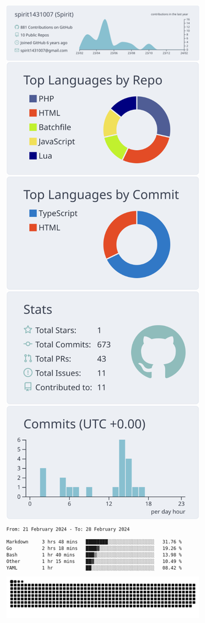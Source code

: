 [![](https://raw.githubusercontent.com/spirit1431007/spirit1431007/master/profile-summary-card-output/nord_bright/0-profile-details.svg)](https://git.io/spiritx)
[![](https://raw.githubusercontent.com/spirit1431007/spirit1431007/master/profile-summary-card-output/nord_bright/1-repos-per-language.svg)](https://git.io/spiritx) [![](https://raw.githubusercontent.com/spirit1431007/spirit1431007/master/profile-summary-card-output/nord_bright/2-most-commit-language.svg)](https://git.io/spiritx)
[![](https://raw.githubusercontent.com/spirit1431007/spirit1431007/master/profile-summary-card-output/nord_bright/3-stats.svg)](https://git.io/spiritx) [![](https://raw.githubusercontent.com/spirit1431007/spirit1431007/master/profile-summary-card-output/nord_bright/4-productive-time.svg)](https://git.io/spiritx)

<!--START_SECTION:waka-->

```txt
From: 21 February 2024 - To: 28 February 2024

Markdown     3 hrs 48 mins   ████████░░░░░░░░░░░░░░░░░   31.76 %
Go           2 hrs 18 mins   ████▓░░░░░░░░░░░░░░░░░░░░   19.26 %
Bash         1 hr 40 mins    ███▒░░░░░░░░░░░░░░░░░░░░░   13.98 %
Other        1 hr 15 mins    ██▓░░░░░░░░░░░░░░░░░░░░░░   10.49 %
YAML         1 hr            ██░░░░░░░░░░░░░░░░░░░░░░░   08.42 %
```

<!--END_SECTION:waka-->

![contribution](https://github.com/spirit1431007/spirit1431007/blob/output/github-contribution-grid-snake.svg)
